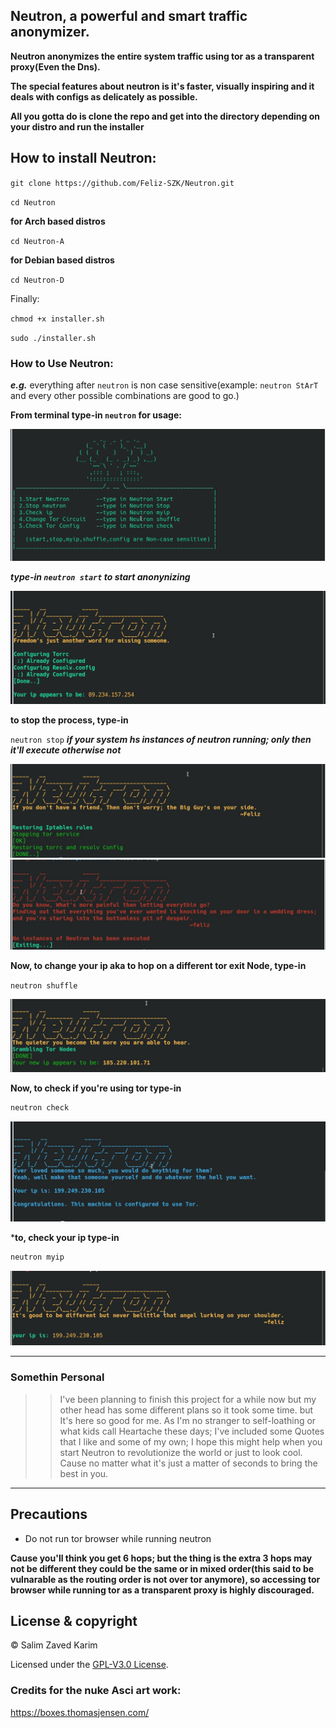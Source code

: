 ## Neutron, a powerful and smart traffic anonymizer.

**Neutron anonymizes the entire system traffic using tor as a transparent proxy(Even the Dns).**

**The special features about neutron is it's faster, visually inspiring and it deals with configs as delicately as possible.**

**All you gotta do is clone the repo and get into the directory depending on your distro and run the installer**


## How to install Neutron:

``git clone https://github.com/Feliz-SZK/Neutron.git``

``cd Neutron``

**for Arch based distros**
 
``cd Neutron-A`` 

**for Debian based distros**

``cd Neutron-D``
 
 Finally:
 
``chmod +x installer.sh``

``sudo ./installer.sh``

### How to Use Neutron:

***e.g.*** everything after ``neutron`` is non case sensitive(example: ``neutron StArT`` and every other possible combinations are good to go.)

**From terminal type-in ``neutron`` for usage:**

<img src="images/Screenshot_20200205_201040-min.jpg" />

***type-in ``neutron start`` to start anonynizing***

<img src="images/Screenshot_20200205_013610-min.jpg" />

**to stop the process, type-in**

``neutron stop``
***if your system hs instances of neutron running; only then it'll execute otherwise not***

<img src="images/Screenshot_20200205_202652-min.jpg" />

<img src="images/Screenshot_20200205_200808-min.jpg" />


**Now, to change your ip aka to hop on a different tor exit Node, type-in**

``neutron shuffle``

<img src="images/Screenshot_20200205_211408-min.jpg" />

**Now, to check if you're using tor type-in**
```bash
neutron check
```

<img src="images/Screenshot_20200205_201317-min.jpg" />

***to, check your ip type-in**
```bash
neutron myip
```
<img src="images/Screenshot_20200205_201615-min.jpg" />


----
### Somethin Personal

>>I've been planning to finish this project for a while now but my other head has some different plans so it took some time. but It's here so good for me.
As I'm no stranger to self-loathing or what kids call Heartache these days; I've included some Quotes that I like and some of my own; I hope this might help when you start Neutron to revolutionize the world or just to look cool. Cause no matter what it's just a matter of seconds to bring the best in you.


----

## Precautions

* Do not run tor browser while running neutron

**Cause you'll think you get 6 hops; but the thing is the extra 3 hops may not be different they could be the same or in mixed order(this said to be vulnarable as the routing order is not over tor anymore), so accessing tor browser while running tor as a transparent proxy is highly discouraged.**


## License & copyright
 
© Salim Zaved Karim
 
Licensed under the [GPL-V3.0 License](https://github.com/Feliz-SZK/Neutron/blob/master/LICENSE).




### Credits for the nuke Asci art work:
https://boxes.thomasjensen.com/



